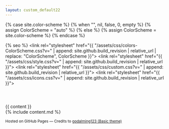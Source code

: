 ```yaml
---
layout: custom_default22
---
```


{% case site.color-scheme %}
  {% when "", nil, false, 0, empty %}
    {% assign ColorScheme = "auto" %}
  {% else %}
    {% assign ColorScheme = site.color-scheme %}
{% endcase %}

<!DOCTYPE html>
<html lang="{{ site.lang | default: "en-US" }}">
  <head>
    <meta charset="UTF-8">
    <meta http-equiv="X-UA-Compatible" content="IE=edge">
    <meta name="viewport" content="width=device-width, initial-scale=1">

{% seo %}
    <link rel="stylesheet" href="{{ "/assets/css/colors-ColorScheme.css?v=" | append: site.github.build_revision | relative_url | replace: "ColorScheme", ColorScheme }}">
    <link rel="stylesheet" href="{{ "/assets/css/style.css?v="              | append: site.github.build_revision | relative_url }}">
    <link rel="stylesheet" href="{{ "/assets/css/custom.css?v="              | append: site.github.build_revision | relative_url }}">
    <link rel="stylesheet" href="{{ "/assets/css/icons.css?v="              | append: site.github.build_revision | relative_url }}">
  </head>
  <body>
    <div class="wrapper">
      <header>
      </header>
      <section>
        {{ content }}
      </section>
      <section>
        {% include content.md %}
      </section>
      <footer>
        <p><small>Hosted on GitHub Pages &mdash; Credits to <a href="https://github.com/godalming123">godalming123 (Basic theme)</a></small></p>
      </footer>
    </div>
  </body>
</html>